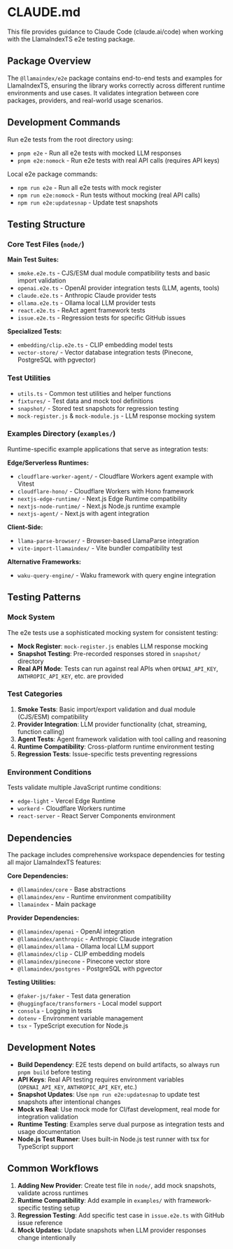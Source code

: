 # CLAUDE.md

This file provides guidance to Claude Code (claude.ai/code) when working with the LlamaIndexTS e2e testing package.

## Package Overview

The `@llamaindex/e2e` package contains end-to-end tests and examples for LlamaIndexTS, ensuring the library works correctly across different runtime environments and use cases. It validates integration between core packages, providers, and real-world usage scenarios.

## Development Commands

Run e2e tests from the root directory using:

- `pnpm e2e` - Run all e2e tests with mocked LLM responses
- `pnpm e2e:nomock` - Run e2e tests with real API calls (requires API keys)

Local e2e package commands:

- `npm run e2e` - Run all e2e tests with mock register
- `npm run e2e:nomock` - Run tests without mocking (real API calls)
- `npm run e2e:updatesnap` - Update test snapshots

## Testing Structure

### Core Test Files (`node/`)

**Main Test Suites:**

- `smoke.e2e.ts` - CJS/ESM dual module compatibility tests and basic import validation
- `openai.e2e.ts` - OpenAI provider integration tests (LLM, agents, tools)
- `claude.e2e.ts` - Anthropic Claude provider tests
- `ollama.e2e.ts` - Ollama local LLM provider tests
- `react.e2e.ts` - ReAct agent framework tests
- `issue.e2e.ts` - Regression tests for specific GitHub issues

**Specialized Tests:**

- `embedding/clip.e2e.ts` - CLIP embedding model tests
- `vector-store/` - Vector database integration tests (Pinecone, PostgreSQL with pgvector)

### Test Utilities

- `utils.ts` - Common test utilities and helper functions
- `fixtures/` - Test data and mock tool definitions
- `snapshot/` - Stored test snapshots for regression testing
- `mock-register.js` & `mock-module.js` - LLM response mocking system

### Examples Directory (`examples/`)

Runtime-specific example applications that serve as integration tests:

**Edge/Serverless Runtimes:**

- `cloudflare-worker-agent/` - Cloudflare Workers agent example with Vitest
- `cloudflare-hono/` - Cloudflare Workers with Hono framework
- `nextjs-edge-runtime/` - Next.js Edge Runtime compatibility
- `nextjs-node-runtime/` - Next.js Node.js runtime example
- `nextjs-agent/` - Next.js with agent integration

**Client-Side:**

- `llama-parse-browser/` - Browser-based LlamaParse integration
- `vite-import-llamaindex/` - Vite bundler compatibility test

**Alternative Frameworks:**

- `waku-query-engine/` - Waku framework with query engine integration

## Testing Patterns

### Mock System

The e2e tests use a sophisticated mocking system for consistent testing:

- **Mock Register**: `mock-register.js` enables LLM response mocking
- **Snapshot Testing**: Pre-recorded responses stored in `snapshot/` directory
- **Real API Mode**: Tests can run against real APIs when `OPENAI_API_KEY`, `ANTHROPIC_API_KEY`, etc. are provided

### Test Categories

1. **Smoke Tests**: Basic import/export validation and dual module (CJS/ESM) compatibility
2. **Provider Integration**: LLM provider functionality (chat, streaming, function calling)
3. **Agent Tests**: Agent framework validation with tool calling and reasoning
4. **Runtime Compatibility**: Cross-platform runtime environment testing
5. **Regression Tests**: Issue-specific tests preventing regressions

### Environment Conditions

Tests validate multiple JavaScript runtime conditions:

- `edge-light` - Vercel Edge Runtime
- `workerd` - Cloudflare Workers runtime
- `react-server` - React Server Components environment

## Dependencies

The package includes comprehensive workspace dependencies for testing all major LlamaIndexTS features:

**Core Dependencies:**

- `@llamaindex/core` - Base abstractions
- `@llamaindex/env` - Runtime environment compatibility
- `llamaindex` - Main package

**Provider Dependencies:**

- `@llamaindex/openai` - OpenAI integration
- `@llamaindex/anthropic` - Anthropic Claude integration
- `@llamaindex/ollama` - Ollama local LLM support
- `@llamaindex/clip` - CLIP embedding models
- `@llamaindex/pinecone` - Pinecone vector store
- `@llamaindex/postgres` - PostgreSQL with pgvector

**Testing Utilities:**

- `@faker-js/faker` - Test data generation
- `@huggingface/transformers` - Local model support
- `consola` - Logging in tests
- `dotenv` - Environment variable management
- `tsx` - TypeScript execution for Node.js

## Development Notes

- **Build Dependency**: E2E tests depend on build artifacts, so always run `pnpm build` before testing
- **API Keys**: Real API testing requires environment variables (`OPENAI_API_KEY`, `ANTHROPIC_API_KEY`, etc.)
- **Snapshot Updates**: Use `npm run e2e:updatesnap` to update test snapshots after intentional changes
- **Mock vs Real**: Use mock mode for CI/fast development, real mode for integration validation
- **Runtime Testing**: Examples serve dual purpose as integration tests and usage documentation
- **Node.js Test Runner**: Uses built-in Node.js test runner with tsx for TypeScript support

## Common Workflows

1. **Adding New Provider**: Create test file in `node/`, add mock snapshots, validate across runtimes
2. **Runtime Compatibility**: Add example in `examples/` with framework-specific testing setup
3. **Regression Testing**: Add specific test case in `issue.e2e.ts` with GitHub issue reference
4. **Mock Updates**: Update snapshots when LLM provider responses change intentionally
